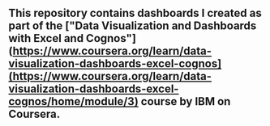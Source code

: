 ## This repository contains dashboards I created as part of the ["Data Visualization and Dashboards with Excel and Cognos"](https://www.coursera.org/learn/data-visualization-dashboards-excel-cognos](https://www.coursera.org/learn/data-visualization-dashboards-excel-cognos/home/module/3) course by IBM on Coursera.

